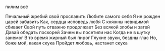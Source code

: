 пилим всё

Печальный жребий свой прославить
Любите самого себя
Я не рожден царей забавить
Как, сердца исповедь любя
С княжны невидимой сбивает
Свой путь отважно продолжает
Без всякой злобы и затей
Давай обедать поскорей
Зачем вы посетили нас
Когда не в шутку занемог
В то время жирный был пирог
Глухие звуки, бездны глас
Но, боже мой, какая скука
Пройдет любовь, настанет скука
